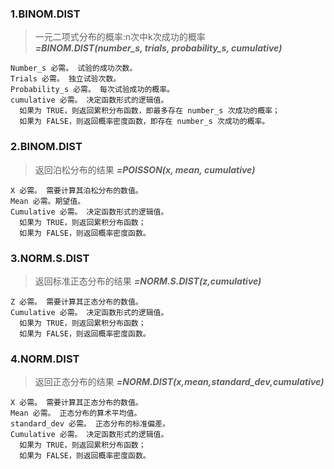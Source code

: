 ### 1.BINOM.DIST
>一元二项式分布的概率:n次中k次成功的概率<br>
***=BINOM.DIST(number_s, trials, probability_s, cumulative)***
```
Number_s 必需。 试验的成功次数。
Trials 必需。 独立试验次数。
Probability_s 必需。 每次试验成功的概率。
cumulative 必需。 决定函数形式的逻辑值。
  如果为 TRUE，则返回累积分布函数，即最多存在 number_s 次成功的概率；
  如果为 FALSE，则返回概率密度函数，即存在 number_s 次成功的概率。
```

### 2.BINOM.DIST
>返回泊松分布的结果
***=POISSON(x, mean, cumulative)***
```
X 必需。 需要计算其泊松分布的数值。
Mean 必需。期望值。
Cumulative 必需。 决定函数形式的逻辑值。
  如果为 TRUE，则返回累积分布函数；
  如果为 FALSE，则返回概率密度函数。
```

### 3.NORM.S.DIST
>返回标准正态分布的结果
***=NORM.S.DIST(z,cumulative)***
```
Z 必需。 需要计算其正态分布的数值。
Cumulative 必需。 决定函数形式的逻辑值。
  如果为 TRUE，则返回累积分布函数；
  如果为 FALSE，则返回概率密度函数。
```
### 4.NORM.DIST
>返回正态分布的结果
***=NORM.DIST(x,mean,standard_dev,cumulative)***
```
X 必需。 需要计算其正态分布的数值。
Mean 必需。 正态分布的算术平均值。
standard_dev 必需。 正态分布的标准偏差。
Cumulative 必需。 决定函数形式的逻辑值。
  如果为 TRUE，则返回累积分布函数；
  如果为 FALSE，则返回概率密度函数。
```


